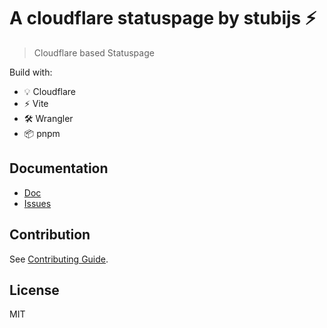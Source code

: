# A cloudflare statuspage by stubijs ⚡

> Cloudflare based Statuspage

Build with:
- 💡 Cloudflare
- ⚡️ Vite
- 🛠️ Wrangler
- 📦 pnpm

## Documentation

- [Doc](https://status.jstubenrauch.de/setup/)
- [Issues](https://status.jstubenrauch.de/known-issues/)

## Contribution

See [Contributing Guide](https://github.com/stubijs/statuspage/blob/main/CONTRIBUTING.md).

## License

MIT